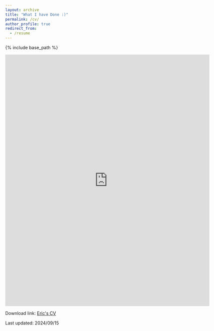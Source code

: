 ```yaml
---
layout: archive
title: "What I have Done :)"
permalink: /cv/
author_profile: true
redirect_from:
  - /resume
---
```


{% include base_path %}

<embed src="https://github.com/ericwangpq/pengqi-wang-cv/blob/422edaac240bc681fc056ae5e3e58b77cdc7806c/eric-wang-cv.pdf" width="650" height="800" type='application/pdf'>

<p>Download link: <a href="../files/eric-wang-cv.pdf">Eric's CV</a></p>
<p>Last updated: 2024/09/15</p>